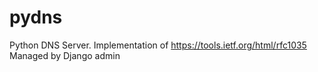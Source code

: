 # pydns
Python DNS Server. Implementation of https://tools.ietf.org/html/rfc1035
Managed by Django admin